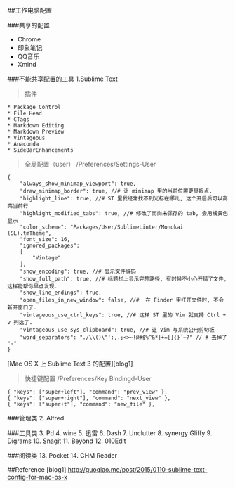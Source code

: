 ##工作电脑配置

###共享的配置

* Chrome
* 印象笔记
* QQ音乐
* Xmind
 

###不能共享配置的工具 
1.Sublime Text 
    
    
> 插件

    * Package Control
    * File Head
    * CTags
    * Markdown Editing
    * Markdown Preview
    * Vintageous
    * Anaconda
    * SideBarEnhancements 

> 全局配置（user）
    /Preferences/Settings-User

``` sublime
{
    "always_show_minimap_viewport": true,
    "draw_minimap_border": true, //# 让 minimap 里的当前位置更显眼点.
    "highlight_line": true, //# ST 里我经常找不到光标在哪儿, 这个开启后可以高亮当前行
    "highlight_modified_tabs": true, //# 修改了而尚未保存的 tab, 会用橘黄色显示
    "color_scheme": "Packages/User/SublimeLinter/Monokai (SL).tmTheme",
    "font_size": 16,
    "ignored_packages":
    [
        "Vintage"
    ],
    "show_encoding": true, //# 显示文件编码
    "show_full_path": true, //# 标题栏上显示完整路径, 有时候不小心开错了文件, 这样能帮你早点发现.
    "show_line_endings": true,
    "open_files_in_new_window": false, //#  在 Finder 里打开文件时, 不会新开窗口了.
    "vintageous_use_ctrl_keys": true, //# 这样 ST 里的 Vim 就支持 Ctrl + v 列选了.
    "vintageous_use_sys_clipboard": true, //# 让 Vim 与系统公用剪切板
    "word_separators": "./\\()\"':,.;<>~!@#$%^&*|+=[]{}`~?" // # 去掉了 "-"
} 
```
[Mac OS X 上 Sublime Text 3 的配置][blog1]

> 快捷键配置
> /Preferences/Key Bindingd-User

```
{ "keys": ["super+left"], "command": "prev_view" },
{ "keys": ["super+right"], "command": "next_view" },
{ "keys": ["super+t"], "command": "new_file" },
```

###管理类
2. Alfred

###工具类
3. Pd
4. wine
5. 迅雷 
6. Dash 
7. Unclutter 
8. synergy Gliffy 
9. Digrams 
10. Snagit 
11. Beyond 
12. 010Edit

###阅读类
13. Pocket
14. CHM Reader




##Reference
[blog1]:http://guoqiao.me/post/2015/0110-sublime-text-config-for-mac-os-x

